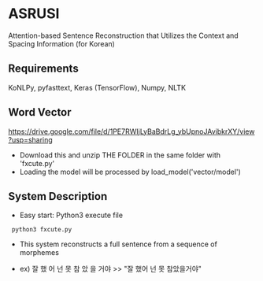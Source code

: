 # ASRUSI
Attention-based Sentence Reconstruction that Utilizes the Context and Spacing Information (for Korean)

## Requirements
KoNLPy, pyfasttext, Keras (TensorFlow), Numpy, NLTK

## Word Vector 
https://drive.google.com/file/d/1PE7RWIjLyBaBdrLg_ybUpnoJAvibkrXY/view?usp=sharing
* Download this and unzip THE FOLDER in the same folder with 'fxcute.py' 
* Loading the model will be processed by load_model('vector/model')

## System Description
* Easy start: Python3 execute file
<pre><code> python3 fxcute.py </code></pre>
* This system reconstructs a full sentence from a sequence of morphemes
- ex) 잘 했 어 넌 못 참 았 을 거야 >> "잘 했어 넌 못 참았을거야"
